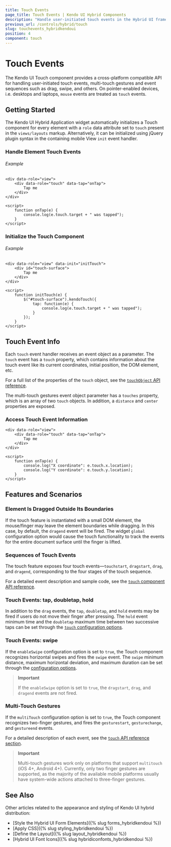 ```yaml
---
title: Touch Events
page_title: Touch Events | Kendo UI Hybrid Components
description: "Handle user-initiated touch events in the Hybrid UI framework of Kendo UI."
previous_url: /controls/hybrid/touch
slug: touchevents_hybridkendoui
position: 4
component: touch
---
```


# Touch Events

The Kendo UI Touch component provides a cross-platform compatible API for handling user-initiated touch events, multi-touch gestures and event sequences such as drag, swipe, and others. On pointer-enabled devices, i.e. desktops and laptops, `mouse` events are treated as `touch` events.

## Getting Started

The Kendo UI Hybrid Application widget automatically initializes a Touch component for every element with a `role` data attribute set to `touch` present in the `views/layouts` markup. Alternatively, it can be initialized using jQuery plugin syntax in the containing mobile View `init` event handler.

### Handle Element Touch Events

###### Example

    <div data-role="view">
        <div data-role="touch" data-tap="onTap">
            Tap me
        </div>
    </div>

    <script>
        function onTap(e) {
            console.log(e.touch.target + " was tapped");
        }
    </script>

### Initialize the Touch Component

###### Example

    <div data-role="view" data-init="initTouch">
        <div id="touch-surface">
            Tap me
        </div>
    </div>

    <script>
        function initTouch(e) {
            $("#touch-surface").kendoTouch({
                tap: function(e) {
                    console.log(e.touch.target + " was tapped");
                }
            });
        }
    </script>

## Touch Event Info

Each `touch` event handler receives an event object as a parameter. The `touch` event has a `touch` property, which contains information about the touch event like its current coordinates, initial position, the DOM element, etc.

For a full list of the properties of the `touch` object, see the [`touchObject` API reference](/api/javascript/mobile/ui/touch).

The multi-touch gestures event object parameter has a `touches` property, which is an array of two `touch` objects. In addition, a `distance` and `center` properties are exposed.

### Access Touch Event Information

    <div data-role="view">
        <div data-role="touch" data-tap="onTap">
            Tap me
        </div>
    </div>

    <script>
        function onTap(e) {
            console.log("X coordinate": e.touch.x.location);
            console.log("Y coordinate": e.touch.y.location);
        }
    </script>

## Features and Scenarios

### Element Is Dragged Outside Its Boundaries

If the touch feature is instantiated with a small DOM element, the mouse/finger may leave the element boundaries while dragging. In this case, by default, the `dragend` event will be fired. The widget `global` configuration option would cause the touch functionality to track the events for the entire document surface until the finger is lifted.

### Sequences of Touch Events

The touch feature exposes four touch events&mdash;`touchstart`, `dragstart`, `drag`, and `dragend`, corresponding to the four stages of the touch sequence.

For a detailed event description and sample code, see the [`touch` component API reference](/api/javascript/mobile/ui/touch).

### Touch Events: tap, doubletap, hold

In addition to the `drag` events, the `tap`, `doubletap`, and `hold` events may be fired if users do not move their finger after pressing. The `hold` event minimum time and the `doubletap` maximum time between two successive taps can be set through the [`touch` configuration options](/api/javascript/mobile/ui/touch#configuration).

### Touch Events: swipe

If the `enableSwipe` configuration option is set to `true`, the Touch component recognizes horizontal swipes and fires the `swipe` event. The `swipe` minimum distance, maximum horizontal deviation, and maximum duration can be set through the [configuration options](/api/javascript/mobile/ui/touch#configuration).

> **Important**
>
> If the `enableSwipe` option is set to `true`, the `dragstart`, `drag`, and `dragend` events are not fired.

### Multi-Touch Gestures

If the `multiTouch` configuration option is set to `true`, the Touch component recognizes two-finger gestures, and fires the `gesturestart`, `gesturechange`, and `gestureend` events.

For a detailed description of each event, see the [`touch` API reference section](/api/javascript/mobile/ui/touch).

> **Important**
>
> Multi-touch gestures work only on platforms that support `multitouch` (iOS 4+, Android 4+). Currently, only two finger gestures are supported, as the majority of the available mobile platforms usually have system-wide actions attached to three-finger gestures.

## See Also

Other articles related to the appearance and styling of Kendo UI hybrid distribution:

* [Style the Hybrid UI Form Elements]({% slug forms_hybridkendoui %})
* [Apply CSS]({% slug styling_hybridkendoui %})
* [Define the Layout]({% slug layout_hybridkendoui %})
* [Hybrid UI Font Icons]({% slug hybridiconfonts_hybridkendoui %})
